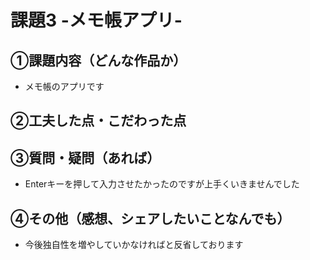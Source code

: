 # 課題3 -メモ帳アプリ-

## ①課題内容（どんな作品か）
- メモ帳のアプリです

## ②工夫した点・こだわった点

## ③質問・疑問（あれば）
- Enterキーを押して入力させたかったのですが上手くいきませんでした

## ④その他（感想、シェアしたいことなんでも）
- 今後独自性を増やしていかなければと反省しております
